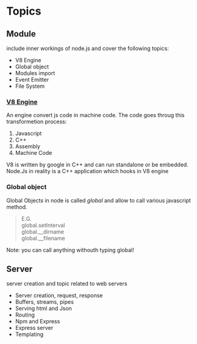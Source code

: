 # Topics

## Module
include inner workings of node.js and cover the following topics:

- V8 Engine
- Global object
- Modules import
- Event Emitter
- File System


### [V8 Engine](https://v8.dev/)

An engine convert js code in machine code.
The code goes throug this transformetion process:

1. Javascript  
1. C++  
1. Assembly  
1. Machine Code

V8 is written by google in C++ and can run standalone or be embedded. 
Node.Js in reality is a C++ application which hooks in V8 engine


### Global object
Global Objects in node is called _global_ and allow to call various javascript method.  
>E.G.  
global.setInterval  
global.__dirname  
global.__filename  

Note: you can call anything withouth typing global!


## Server
server creation and topic related to web servers

- Server creation, request, response
- Buffers, streams, pipes
- Serving html and Json
- Routing
- Npm and Express
- Express server
- Templating



